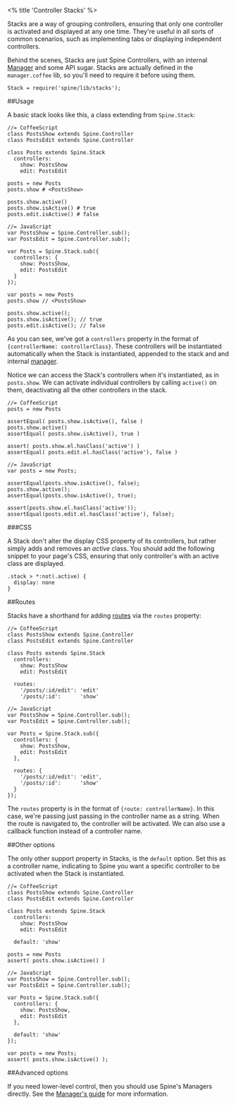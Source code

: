 <% title 'Controller Stacks' %>

Stacks are a way of grouping controllers, ensuring that only one controller is activated and displayed at any one time. They're useful in all sorts of common scenarios, such as implementing tabs or displaying independent controllers. 

Behind the scenes, Stacks are just Spine Controllers, with an internal [Manager](<%= docs_path("manager") %>) and some API sugar. Stacks are actually defined in the `manager.coffee` lib, so you'll need to require it before using them.

    Stack = require('spine/lib/stacks');

##Usage

A basic stack looks like this, a class extending from `Spine.Stack`:

    //= CoffeeScript
    class PostsShow extends Spine.Controller
    class PostsEdit extends Spine.Controller

    class Posts extends Spine.Stack
      controllers:
        show: PostsShow
        edit: PostsEdit
    
    posts = new Posts
    posts.show # <PostsShow>
    
    posts.show.active()
    posts.show.isActive() # true
    posts.edit.isActive() # false
    
    //= JavaScript
    var PostsShow = Spine.Controller.sub();
    var PostsEdit = Spine.Controller.sub();

    var Posts = Spine.Stack.sub({
      controllers: {
        show: PostsShow,
        edit: PostsEdit
      }
    });
        
    var posts = new Posts
    posts.show // <PostsShow>
    
    posts.show.active();
    posts.show.isActive(); // true
    posts.edit.isActive(); // false
    
As you can see, we've got a `controllers` property in the format of `{controllerName: controllerClass}`. These controllers will be instantiated automatically when the Stack is instantiated, appended to the stack and and internal [manager](<%= docs_path("manager") %>).

Notice we can access the Stack's controllers when it's instantiated, as in `posts.show`. We can activate individual controllers by calling `active()` on them, deactivating all the other controllers in the stack. 

    //= CoffeeScript
    posts = new Posts
    
    assertEqual( posts.show.isActive(), false )
    posts.show.active()
    assertEqual( posts.show.isActive(), true )
    
    assert( posts.show.el.hasClass('active') )
    assertEqual( posts.edit.el.hasClass('active'), false )
    
    //= JavaScript
    var posts = new Posts;
    
    assertEqual(posts.show.isActive(), false);
    posts.show.active();
    assertEqual(posts.show.isActive(), true);
    
    assert(posts.show.el.hasClass('active'));
    assertEqual(posts.edit.el.hasClass('active'), false);

###CSS

A Stack don't alter the display CSS property of its controllers, but rather simply adds and removes an *active* class. You should add the following snippet to your page's CSS, ensuring that only controller's with an active class are displayed.

    .stack > *:not(.active) {
      display: none
    }

##Routes

Stacks have a shorthand for adding [routes](<%= docs_path("routing") %>) via the `routes` property:

    //= CoffeeScript
    class PostsShow extends Spine.Controller
    class PostsEdit extends Spine.Controller

    class Posts extends Spine.Stack
      controllers:
        show: PostsShow
        edit: PostsEdit
    
      routes:
        '/posts/:id/edit': 'edit'
        '/posts/:id':      'show'
        
    //= JavaScript
    var PostsShow = Spine.Controller.sub();
    var PostsEdit = Spine.Controller.sub();

    var Posts = Spine.Stack.sub({
      controllers: {
        show: PostsShow,
        edit: PostsEdit
      },
      
      routes: {
        '/posts/:id/edit': 'edit',
        '/posts/:id':      'show'
      }
    });
    
The `routes` property is in the format of `{route: controllerName}`. In this case, we're passing just passing in the controller name as a string. When the route is navigated to, the controller will be activated. We can also use a callback function instead of a controller name. 

##Other options

The only other support property in Stacks, is the `default` option. Set this as a controller name, indicating to Spine you want a specific controller to be activated when the Stack is instantiated. 

    //= CoffeeScript
    class PostsShow extends Spine.Controller
    class PostsEdit extends Spine.Controller

    class Posts extends Spine.Stack
      controllers:
        show: PostsShow
        edit: PostsEdit
    
      default: 'show'
      
    posts = new Posts
    assert( posts.show.isActive() )
      
    //= JavaScript
    var PostsShow = Spine.Controller.sub();
    var PostsEdit = Spine.Controller.sub();

    var Posts = Spine.Stack.sub({
      controllers: {
        show: PostsShow,
        edit: PostsEdit
      },
      
      default: 'show'
    });
    
    var posts = new Posts;
    assert( posts.show.isActive() );
    
##Advanced options

If you need lower-level control, then you should use Spine's Managers directly. See the [Manager's guide](<%= docs_path("manager") %>) for more information.

